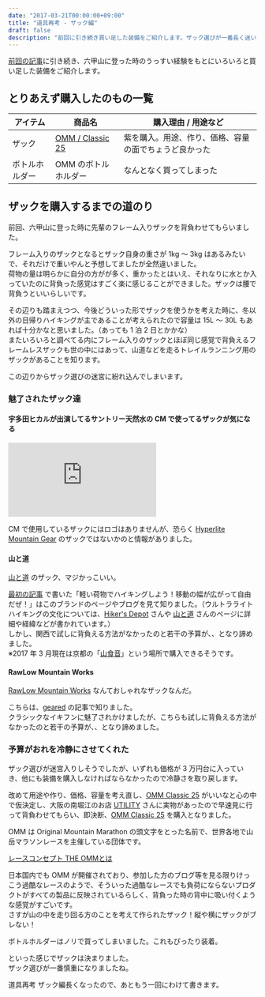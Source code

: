 ```yaml
---
date: "2017-03-21T00:00:00+09:00"
title: "道具再考 - ザック編"
draft: false
description: "前回に引き続き買い足した装備をご紹介します。ザック選びが一番長く迷いました。"
---
```


<!--more-->

[前回の記事](/post/tool-rethink-lunch/)に引き続き、六甲山に登った時のうっすい経験をもとにいろいろと買い足した装備をご紹介します。

## とりあえず購入したのもの一覧

| アイテム | 商品名 | 購入理由 / 用途など |
| ------ | ------ | ------ |
| ザック | [OMM / Classic 25](http://theomm.jp/?page_id=317) | 紫を購入。用途、作り、価格、容量の面でちょうど良かった |
| ボトルホルダー | OMM のボトルホルダー | なんとなく買ってしまった |

## ザックを購入するまでの道のり

前回、六甲山に登った時に先輩のフレーム入りザックを背負わせてもらいました。

フレーム入りのザックとなるとザック自身の重さが 1kg 〜 3kg はあるみたいで、それだけで重いやんと予想してましたが全然違いました。  
荷物の量は明らかに自分の方がが多く、重かったとはいえ、それなりに水とか入っていたのに背負った感覚はすごく楽に感じることができました。ザックは腰で背負うといいらしいです。

その辺りも踏まえつつ、今後どういった形でザックを使うかを考えた時に、冬以外の日帰りハイキングが主であることが考えられたので容量は 15L 〜 30L もあれば十分かなと思いました。（あっても 1 泊 2 日とかかな）  
またいろいろと調べてる内にフレーム入りのザックとほぼ同じ感覚で背負えるフレームレスザックも世の中にはあって、山道などを走るトレイルランニング用のザックがあることを知ります。

この辺りからザック選びの迷宮に紛れ込んでしまいます。

### 魅了されたザック達

#### 宇多田ヒカルが出演してるサントリー天然水の CM で使ってるザックが気になる

<iframe src="https://www.youtube.com/embed/eDjX8gM1WJ8" frameborder="0" allowfullscreen></iframe>

CM で使用しているザックにはロゴはありませんが、恐らく [Hyperlite Mountain Gear](https://www.hyperlitemountaingear.com/) のザックではないかのと情報がありました。

#### 山と道

[山と道](http://yamatomichi.com/) のザック、マジかっこいい。

[最初の記事](/post/hello/) で書いた「軽い荷物でハイキングしよう！移動の幅が広がって自由だぜ！」はこのブランドのページやブログを見て知りました。（ウルトラライトハイキングの文化については、[Hiker&#039;s Depot](http://hikersdepot.jp/) さんや [山と道](http://yamatomichi.com/) さんのページに詳細や経緯などが書かれています。）  
しかし、関西で試しに背負える方法がなかったのと若干の予算が、、となり諦めました。  
※2017 年 3 月現在は京都の「[山食音](https://www.facebook.com/yamashokuon/)」という場所で購入できるそうです。

#### RawLow Mountain Works

[RawLow Mountain Works](http://rawlow.jp/) なんておしゃれなザックなんだ。

こちらは、[geared](http://geared.jp/mita/2016/09/rawlowmountainworks.html) の記事で知りました。  
クラシックなイキフンに魅了されかけましたが、こちらも試しに背負える方法がなかったのと若干の予算が、、となり諦めました。

### 予算がおれを冷静にさせてくれた

ザック選びが迷宮入りしそうでしたが、いずれも価格が 3 万円台に入っていき、他にも装備を購入しなければならなかったので冷静さを取り戻します。

改めて用途や作り、価格、容量を考え直し、[OMM Classic 25](http://theomm.jp/?page_id=317) がいいなと心の中で仮決定し、大阪の南堀江のお店 [UTILITY](http://www.utility-outdoor.com/) さんに実物があったので早速見に行って背負わせてもらい、即決断、[OMM Classic 25](http://theomm.jp/?page_id=317) を購入となりました。

OMM は Original Mountain Marathon の頭文字をとった名前で、世界各地で山岳マラソンレースを主催している団体です。

[レースコンセプト THE OMMとは](http://theomm.jp/?page_id=1080)

日本国内でも OMM が開催されており、参加した方のブログ等を見る限りけっこう過酷なレースのようで、そういった過酷なレースでも負荷にならないプロダクトがすべての製品に反映されているらしく、背負った時の背中に吸い付くような感覚がすごいです。  
さすが山の中を走り回る方のことを考えて作られたザック！縦や横にザックがブレない！

ボトルホルダーはノリで買ってしまいました。これもぴったり装着。

といった感じでザックは決まりました。  
ザック選びが一番慎重になりましたね。

道具再考 ザック編長くなったので、あともう一回にわけて書きます。
